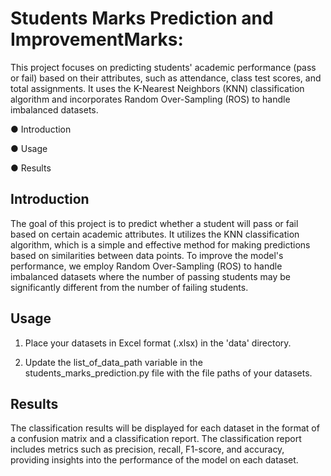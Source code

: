 # Students Marks Prediction and ImprovementMarks:
This project focuses on predicting students' academic performance (pass or fail) based on their attributes, such as attendance, class test scores, and total assignments. It uses the K-Nearest Neighbors (KNN) classification algorithm and incorporates Random Over-Sampling (ROS) to handle imbalanced datasets.

● Introduction

● Usage

● Results

## Introduction
The goal of this project is to predict whether a student will pass or fail based on certain academic attributes. It utilizes the KNN classification algorithm, which is a simple and effective method for making predictions based on similarities between data points. To improve the model's performance, we employ Random Over-Sampling (ROS) to handle imbalanced datasets where the number of passing students may be significantly different from the number of failing students.

## Usage
1. Place your datasets in Excel format (.xlsx) in the 'data' directory.

2. Update the list_of_data_path variable in the students_marks_prediction.py file with the file paths of your datasets.

## Results
The classification results will be displayed for each dataset in the format of a confusion matrix and a classification report. The classification report includes metrics such as precision, recall, F1-score, and accuracy, providing insights into the performance of the model on each dataset.
